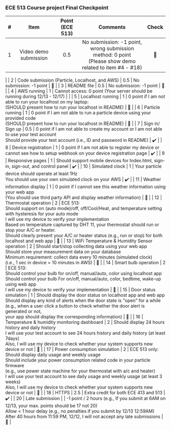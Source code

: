 ### ECE 513 Course project Final Checkpoint

| # | Item | Point (ECE 513) | Comments | Check |
|:---:|:---:|:---:|:---:|:---:|
| 1 | Video demo submission | 0.5 | No submission: -1 point, wrong submission method: 0 point<br>(Please show demo related to item #4 - #18) | :black_square_button:
 |
| 2 | Code submission (Particle, Localhost, and AWS) | 0.5 | No submission: -1 point | :black_square_button: |
| 3 | README file | 0.5 | No submission: -1 point | :black_square_button: |
| 4 | AWS running | 1 | Cannot access: 0 point (Your server should be running during 12/13 - 12/17) |  |
| 5 | Localhost running | 1 | 0 point if I am not able to run your localhost on my laptop:<br>(SHOULD present how to run your localhost in README) | :black_square_button: |
| 6 | Particle running | 1 | 0 point if I am not able to run a particle device using your provided code<br>(SHOULD present how to run your localhost in README) | :black_square_button: |
| 7 | Sign in/ Sign up | 0.5 | 0 point if I am not able to create my account or I am not able to use your test account<br>Should provide your test account (i.e., ID and password in README) | :heavy_check_mark: |
| 8 | Device registration | 1 | 0 point if I am not able to register my device or cannot see how to setup webhook on your device registration page | :heavy_check_mark: |
| 9 | Responsive pages | 1 | Should support mobile devices for Index.html, sign-in, sign-out, and control panel | :heavy_check_mark: |
| 10 | Simulated clock | 1 | Your particle device should operate at least 1Hz<br>You should use your own simulated clock on your AWS | :heavy_check_mark: |
| 11 | Weather information display | 1 | 0 point if I cannot see this weather information using your web app<br>(You should use third party API and display weather information) | :black_square_button: |
| 12 | Thermostat operation | 2 | ECE 513:<br>Should support on (auto mode)/off, off/Cool/Heat, and temperature setting with hysteresis for your auto mode<br>I will use my device to verify your implementation<br>Based on temperature captured by DHT 11, your thermostat should run or stop your A/C or heater. <br>Should clearly present your A/C or heater status (e.g., run or stop) for both localhost and web app | :black_square_button: |
| 13 | WiFi Temperature & Humidity Sensor operation | 2 | Should start/stop collecting data using your web app<br>Should store your measurement data on your database<br>Minimum requirement: collect data every 10 minutes (simulated clock) <br>(i.e., 1 sec in device = 10 minutes in AWS) | :black_square_button: |
| 14 | Smart bulb operation | 2 | ECE 513:<br>Should control your bulb for on/off, manual/auto, color using localhost app<br>Should control your bulb For on/off, manual/auto, color, bedtime, wake-up using web app<br>I will use my device to verify your implementation | :black_square_button: |
| 15 | Door status simulation | 1 | Should display the door status on localhost app and web app<br>Should display any kind of alerts when the door state is "open" for a while <br>(e.g., when a user click a button to check whether the door alert is generated or not, <br>your app should display the corresponding information) | :black_square_button: |
| 16 | Temperature & humidity monitoring dashboard | 2 | Should display 24 hours history and daily history<br>I will use your test account to see 24 hours history and daily history (at least 7days)<br>Also, I will use my device to check whether your system supports new device or not | :black_square_button: |
| 17 | Power consumption simulation | 2 | ECE 513 only:<br>Should display daily usage and weekly usage<br>Should include your power consumption related code in your particle firmware <br>(e.g., use power state machine for your thermostat with a/c and heater)<br>I will use your test account to see daily usage and weekly usage (at least 3 weeks)<br>Also, I will use my device to check whether your system supports new device or not | :black_square_button: |
| 18 | HTTPS | 2.5 | Extra credit for both ECE 413 and 513 | :heavy_check_mark: |
| 20 | Late submission |  | -1 point / 2 hours (e.g., If you submit at 6AM on 12/13, your max. points should be 17 not 20)<br>Allow < 1 hour delay (e.g., no penalties if you submit by 12/13 12:59AM)<br>After 40 hours from 11:59 PM, 12/12, I will not accept any late submissions | :black_square_button: |